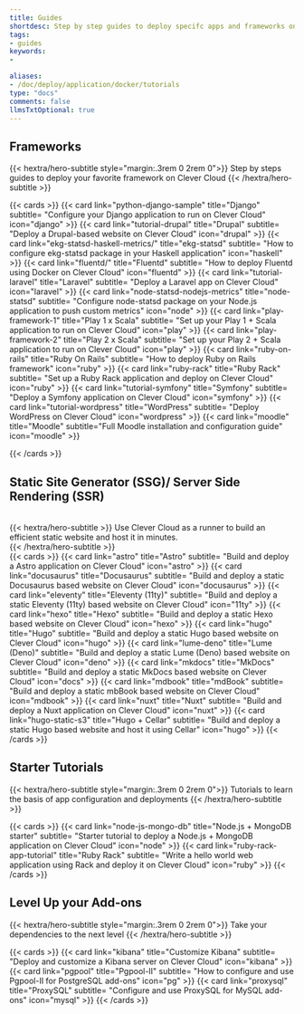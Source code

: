 ```yaml
---
title: Guides
shortdesc: Step by step guides to deploy specifc apps and frameworks on Clever Cloud
tags:
- guides
keywords:
- 

aliases:
- /doc/deploy/application/docker/tutorials
type: "docs"
comments: false
llmsTxtOptional: true
---
```

## Frameworks

{{< hextra/hero-subtitle style="margin:.3rem 0 2rem 0">}}
  Step by steps guides to deploy your favorite framework on Clever Cloud
{{< /hextra/hero-subtitle >}}

{{< cards >}}
  {{< card link="python-django-sample" title="Django" subtitle= "Configure your Django application to run on Clever Cloud" icon="django" >}}
  {{< card link="tutorial-drupal" title="Drupal" subtitle= "Deploy a Drupal-based website on Clever Cloud" icon="drupal" >}}
  {{< card link="ekg-statsd-haskell-metrics/" title="ekg-statsd" subtitle= "How to configure ekg-statsd package in your Haskell application" icon="haskell" >}}
  {{< card link="fluentd/" title="Fluentd" subtitle= "How to deploy Fluentd using Docker on Clever Cloud" icon="fluentd" >}}
  {{< card link="tutorial-laravel" title="Laravel" subtitle= "Deploy a Laravel app on Clever Cloud" icon="laravel" >}}
  {{< card link="node-statsd-nodejs-metrics" title="node-statsd" subtitle= "Configure node-statsd package on your Node.js application to push custom metrics" icon="node" >}}
  {{< card link="play-framework-1" title="Play 1 x Scala" subtitle= "Set up your Play 1 + Scala application to run on Clever Cloud" icon="play" >}}
  {{< card link="play-framework-2" title="Play 2 x Scala" subtitle= "Set up your Play 2 + Scala application to run on Clever Cloud" icon="play" >}}
  {{< card link="ruby-on-rails" title="Ruby On Rails" subtitle= "How to deploy Ruby on Rails framework" icon="ruby" >}}
  {{< card link="ruby-rack" title="Ruby Rack" subtitle= "Set up a Ruby Rack application and deploy on Clever Cloud" icon="ruby" >}}
  {{< card link="tutorial-symfony" title="Symfony" subtitle= "Deploy a Symfony application on Clever Cloud" icon="symfony" >}}
  {{< card link="tutorial-wordpress" title="WordPress" subtitle= "Deploy WordPress on Clever Cloud" icon="wordpress" >}}
   {{< card link="moodle" title="Moodle" subtitle="Full Moodle installation and configuration guide" icon="moodle" >}}
  
{{< /cards >}}

## Static Site Generator (SSG)/ Server Side Rendering (SSR)

<br>
<div class="mb-12">
{{< hextra/hero-subtitle >}}
  Use Clever Cloud as a runner to build an efficient static website and host it in minutes.&nbsp;<br class="sm:block hidden" />
{{< /hextra/hero-subtitle >}}
</div>{{< cards >}}
  {{< card link="astro" title="Astro" subtitle= "Build and deploy a Astro application on Clever Cloud" icon="astro" >}}
  {{< card link="docusaurus" title="Docusaurus" subtitle= "Build and deploy a static Docusaurus based website on Clever Cloud" icon="docusaurus" >}}
  {{< card link="eleventy" title="Eleventy (11ty)" subtitle= "Build and deploy a static Eleventy (11ty) based website on Clever Cloud" icon="11ty" >}}
 {{< card link="hexo" title="Hexo" subtitle= "Build and deploy a static Hexo based website on Clever Cloud" icon="hexo" >}}
 {{< card link="hugo" title="Hugo" subtitle= "Build and deploy a static Hugo based website on Clever Cloud" icon="hugo" >}}
  {{< card link="lume-deno" title="Lume (Deno)" subtitle= "Build and deploy a static Lume (Deno) based website on Clever Cloud" icon="deno" >}}
  {{< card link="mkdocs" title="MkDocs" subtitle= "Build and deploy a static MkDocs based website on Clever Cloud" icon="docs" >}}
  {{< card link="mdbook" title="mdBook" subtitle= "Build and deploy a static mbBook based website on Clever Cloud" icon="mdbook" >}}
  {{< card link="nuxt" title="Nuxt" subtitle= "Build and deploy a Nuxt application on Clever Cloud" icon="nuxt" >}}
   {{< card link="hugo-static-s3" title="Hugo + Cellar" subtitle= "Build and deploy a static Hugo based website and host it using Cellar" icon="hugo" >}}
{{< /cards >}}

## Starter Tutorials

{{< hextra/hero-subtitle style="margin:.3rem 0 2rem 0">}}
  Tutorials to learn the basis of app configuration and deployments
{{< /hextra/hero-subtitle >}}

{{< cards >}}
 {{< card link="node-js-mongo-db" title="Node.js + MongoDB starter" subtitle= "Starter tutorial to deploy a Node.js + MongoDB application on Clever Cloud" icon="node" >}}
 {{< card link="ruby-rack-app-tutorial" title="Ruby Rack" subtitle= "Write a hello world web application using Rack and deploy it on Clever Cloud" icon="ruby" >}}
{{< /cards >}}

## Level Up your Add-ons

{{< hextra/hero-subtitle style="margin:.3rem 0 2rem 0">}}
  Take your dependencies to the next level
{{< /hextra/hero-subtitle >}}

{{< cards >}}
 {{< card link="kibana" title="Customize Kibana" subtitle= "Deploy and customize a Kibana server on Clever Cloud" icon="kibana" >}}
 {{< card link="pgpool" title="Pgpool-II" subtitle= "How to configure and use Pgpool-II for PostgreSQL add-ons" icon="pg" >}}
 {{< card link="proxysql" title="ProxySQL" subtitle= "Configure and use ProxySQL for MySQL add-ons" icon="mysql" >}}
{{< /cards >}}
